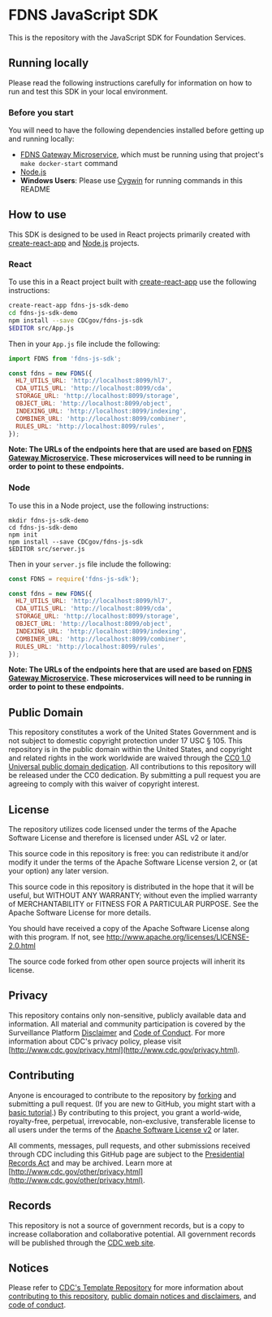 # FDNS JavaScript SDK
This is the repository with the JavaScript SDK for Foundation Services.

## Running locally
Please read the following instructions carefully for information on how to run and test this SDK in your local environment.

### Before you start
You will need to have the following dependencies installed before getting up and running locally:

- [FDNS Gateway Microservice](https://github.com/CDCgov/fdns-ms-gateway), which must be running using that project's `make docker-start` command
- [Node.js](https://nodejs.org/en/)
- **Windows Users**: Please use [Cygwin](http://www.cygwin.com/) for running commands in this README

## How to use
This SDK is designed to be used in React projects primarily created with [create-react-app](https://github.com/facebook/create-react-app) and [Node.js](https://nodejs.org) projects.

### React
To use this in a React project built with [create-react-app](https://github.com/facebook/create-react-app) use the following instructions:

```sh
create-react-app fdns-js-sdk-demo
cd fdns-js-sdk-demo
npm install --save CDCgov/fdns-js-sdk
$EDITOR src/App.js
```

Then in your `App.js` file include the following:

```javascript
import FDNS from 'fdns-js-sdk';

const fdns = new FDNS({
  HL7_UTILS_URL: 'http://localhost:8099/hl7',
  CDA_UTILS_URL: 'http://localhost:8099/cda',
  STORAGE_URL: 'http://localhost:8099/storage',
  OBJECT_URL: 'http://localhost:8099/object',
  INDEXING_URL: 'http://localhost:8099/indexing',
  COMBINER_URL: 'http://localhost:8099/combiner',
  RULES_URL: 'http://localhost:8099/rules',
});
```

**Note: The URLs of the endpoints here that are used are based on [FDNS Gateway Microservice](https://github.com/CDCgov/fdns-ms-gateway). These microservices will need to be running in order to point to these endpoints.**

### Node
To use this in a Node project, use the following instructions:

```
mkdir fdns-js-sdk-demo
cd fdns-js-sdk-demo
npm init
npm install --save CDCgov/fdns-js-sdk
$EDITOR src/server.js
```

Then in your `server.js` file include the following:

```javascript
const FDNS = require('fdns-js-sdk');

const fdns = new FDNS({
  HL7_UTILS_URL: 'http://localhost:8099/hl7',
  CDA_UTILS_URL: 'http://localhost:8099/cda',
  STORAGE_URL: 'http://localhost:8099/storage',
  OBJECT_URL: 'http://localhost:8099/object',
  INDEXING_URL: 'http://localhost:8099/indexing',
  COMBINER_URL: 'http://localhost:8099/combiner',
  RULES_URL: 'http://localhost:8099/rules',
});
```

**Note: The URLs of the endpoints here that are used are based on [FDNS Gateway Microservice](https://github.com/CDCgov/fdns-ms-gateway). These microservices will need to be running in order to point to these endpoints.**

## Public Domain
This repository constitutes a work of the United States Government and is not
subject to domestic copyright protection under 17 USC § 105. This repository is in
the public domain within the United States, and copyright and related rights in
the work worldwide are waived through the [CC0 1.0 Universal public domain dedication](https://creativecommons.org/publicdomain/zero/1.0/).
All contributions to this repository will be released under the CC0 dedication. By
submitting a pull request you are agreeing to comply with this waiver of
copyright interest.

## License
The repository utilizes code licensed under the terms of the Apache Software
License and therefore is licensed under ASL v2 or later.

This source code in this repository is free: you can redistribute it and/or modify it under
the terms of the Apache Software License version 2, or (at your option) any
later version.

This source code in this repository is distributed in the hope that it will be useful, but WITHOUT ANY
WARRANTY; without even the implied warranty of MERCHANTABILITY or FITNESS FOR A
PARTICULAR PURPOSE. See the Apache Software License for more details.

You should have received a copy of the Apache Software License along with this
program. If not, see http://www.apache.org/licenses/LICENSE-2.0.html

The source code forked from other open source projects will inherit its license.


## Privacy
This repository contains only non-sensitive, publicly available data and
information. All material and community participation is covered by the
Surveillance Platform [Disclaimer](https://github.com/CDCgov/template/blob/master/DISCLAIMER.md)
and [Code of Conduct](https://github.com/CDCgov/template/blob/master/code-of-conduct.md).
For more information about CDC's privacy policy, please visit [http://www.cdc.gov/privacy.html](http://www.cdc.gov/privacy.html).

## Contributing
Anyone is encouraged to contribute to the repository by [forking](https://help.github.com/articles/fork-a-repo)
and submitting a pull request. (If you are new to GitHub, you might start with a
[basic tutorial](https://help.github.com/articles/set-up-git).) By contributing
to this project, you grant a world-wide, royalty-free, perpetual, irrevocable,
non-exclusive, transferable license to all users under the terms of the
[Apache Software License v2](http://www.apache.org/licenses/LICENSE-2.0.html) or
later.

All comments, messages, pull requests, and other submissions received through
CDC including this GitHub page are subject to the [Presidential Records Act](http://www.archives.gov/about/laws/presidential-records.html)
and may be archived. Learn more at [http://www.cdc.gov/other/privacy.html](http://www.cdc.gov/other/privacy.html).

## Records
This repository is not a source of government records, but is a copy to increase
collaboration and collaborative potential. All government records will be
published through the [CDC web site](http://www.cdc.gov).

## Notices
Please refer to [CDC's Template Repository](https://github.com/CDCgov/template)
for more information about [contributing to this repository](https://github.com/CDCgov/template/blob/master/CONTRIBUTING.md),
[public domain notices and disclaimers](https://github.com/CDCgov/template/blob/master/DISCLAIMER.md),
and [code of conduct](https://github.com/CDCgov/template/blob/master/code-of-conduct.md).

